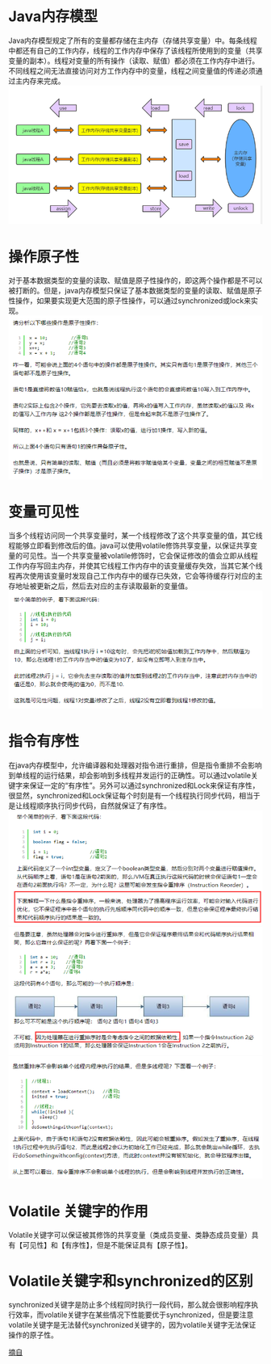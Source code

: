 # Java内存模型
Java内存模型规定了所有的变量都存储在主内存（存储共享变量）中。每条线程中都还有自己的工作内存，线程的工作内存中保存了该线程所使用到的变量（共享变量的副本）。线程对变量的所有操作（读取、赋值）都必须在工作内存中进行。不同线程之间无法直接访问对方工作内存中的变量，线程之间变量值的传递必须通过主内存来完成。
![java内存模型](./resources/image/java并发/java内存模型.png "java内存模型")

# 操作原子性
对于基本数据类型的变量的读取、赋值是原子性操作的，即这两个操作都是不可以被打断的。但是，java内存模型只保证了基本数据类型的变量的读取、赋值是原子性操作，如果要实现更大范围的原子性操作，可以通过synchronized或lock来实现。
![操作原子性](./resources/image/java并发/操作原子性.png "操作原子性")

# 变量可见性
当多个线程访问同一个共享变量时，某一个线程修改了这个共享变量的值，其它线程能够立即看到修改后的值。java可以使用volatile修饰共享变量，以保证共享变量的可见性。当一个共享变量被volatile修饰时，它会保证修改的值会立即从线程工作内存写回主内存，并使其它线程工作内存中的该变量缓存失效，当其它某个线程再次使用该变量时发现自己工作内存中的缓存已失效，它会等待缓存行对应的主存地址被更新之后，然后去对应的主存读取最新的变量值。
![变量可见性](./resources/image/java并发/变量可见性.png "变量可见性")

# 指令有序性
在java内存模型中，允许编译器和处理器对指令进行重排，但是指令重排不会影响到单线程的运行结果，却会影响到多线程并发运行的正确性。可以通过volatile关键字来保证一定的“有序性”。另外可以通过synchronized和Lock来保证有序性，很显然，synchronized和Lock保证每个时刻是有一个线程执行同步代码，相当于是让线程顺序执行同步代码，自然就保证了有序性。
![指令有序性_01](./resources/image/java并发/指令有序性_01.png "指令有序性_01")
![指令有序性_02](./resources/image/java并发/指令有序性_02.png "指令有序性_02")
![指令有序性_03](./resources/image/java并发/指令有序性_03.png "指令有序性_03")

# Volatile 关键字的作用
Volatile关键字可以保证被其修饰的共享变量（类成员变量、类静态成员变量）具有【可见性】和【有序性】，但是不能保证具有【原子性】。

# Volatile关键字和synchronized的区别
synchronized关键字是防止多个线程同时执行一段代码，那么就会很影响程序执行效率，而volatile关键字在某些情况下性能要优于synchronized，但是要注意volatile关键字是无法替代synchronized关键字的，因为volatile关键字无法保证操作的原子性。

[摘自](http://www.importnew.com/24082.html)